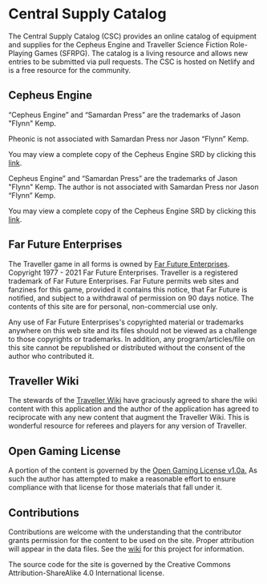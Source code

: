 # Central Supply Catalog

The Central Supply Catalog (CSC) provides an online catalog of equipment and supplies for the Cepheus Engine and Traveller Science Fiction Role-Playing Games (SFRPG). The catalog is a living resource and allows new entries to be submitted via pull requests. The CSC is hosted on Netlify and is a free resource for the community.


## Cepheus Engine

“Cepheus Engine” and “Samardan Press” are the trademarks of Jason "Flynn" Kemp.

Pheonic is not associated with Samardan Press nor Jason “Flynn” Kemp.

You may view a complete copy of the Cepheus Engine SRD by clicking this <a href="https://thetrove.is/Books/Cepheus%20Engine/CE%20-%20Cepheus%20Engine%20SRD.pdf" target="_blank">link</a>.

Cepheus Engine” and “Samardan Press” are the trademarks of Jason "Flynn" Kemp. The author is not associated with Samardan Press nor Jason “Flynn” Kemp.

You may view a complete copy of the Cepheus Engine SRD by clicking this <a href="https://thetrove.is/Books/Cepheus%20Engine/CE%20-%20Cepheus%20Engine%20SRD.pdf" target="_blank">link</a>.

## Far Future Enterprises

The Traveller game in all forms is owned by <a href="https://farfuture.net" target="_blank">Far Future Enterprises</a>. Copyright 1977 - 2021 Far Future Enterprises. Traveller is a registered trademark of Far Future Enterprises. Far Future permits web sites and fanzines for this game, provided it contains this notice, that Far Future is notified, and subject to a withdrawal of permission on 90 days notice. The contents of this site are for personal, non-commercial use only.

Any use of Far Future Enterprises's copyrighted material or trademarks anywhere on this web site and its files should not be viewed as a challenge to those copyrights or trademarks. In addition, any program/articles/file on this site cannot be republished or distributed without the consent of the author who contributed it.

## Traveller Wiki

The stewards of the <a href="https://wiki.travellerrpg.com/" target="_blank">Traveller Wiki</a> have graciously agreed to share the wiki content with this application and the author of the application has agreed to reciprocate with any new content that augment the Traveller Wiki. This is wonderful resource for referees and players for any version of Traveller.

## Open Gaming License

A portion of the content is governed by the <a href="https://www.d20srd.org/ogl.htm" target="_blank">Open Gaming License v1.0a.</a> As such the author has attempted to make a reasonable effort to ensure compliance with that license for those materials that fall under it.

## Contributions

Contributions are welcome with the understanding that the contributor grants permission for the content to be used on the site. Proper attribution will appear in the data files. See the [wiki](https://github.com/cmcknight/central-supply-catalog/wiki) for this project for information.

The source code for the site is governed by the Creative Commons Attribution-ShareAlike 4.0 International license.

